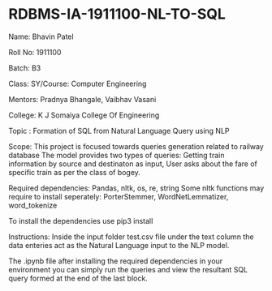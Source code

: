 # RDBMS-IA-1911100-NL-TO-SQL

Name: Bhavin Patel

Roll No: 1911100

Batch: B3

Class: SY/Course: Computer Engineering

Mentors: Pradnya Bhangale, Vaibhav Vasani

College: K J Somaiya College Of Engineering


Topic : Formation of SQL from Natural Language Query using NLP

Scope:
  This project is focused towards queries generation related to railway database
  The model provides two types of queries:
    Getting train information by source and destinaton as input, 
    User asks about the fare of specific train as per the class of bogey.

Required dependencies:
  Pandas, nltk, os, re, string
  Some nltk functions may require to install seperately:
  PorterStemmer, WordNetLemmatizer, word_tokenize

To install the dependencies use
  pip3 install <dependency name>
  
Instructions:
  Inside the input folder test.csv file under the text column
  the data enteries act as the Natural Language input to the NLP model.
  
  The .ipynb file after installing the required dependencies in your environment
  you can simply run the queries and view the resultant SQL query formed at the 
  end of the last block.
